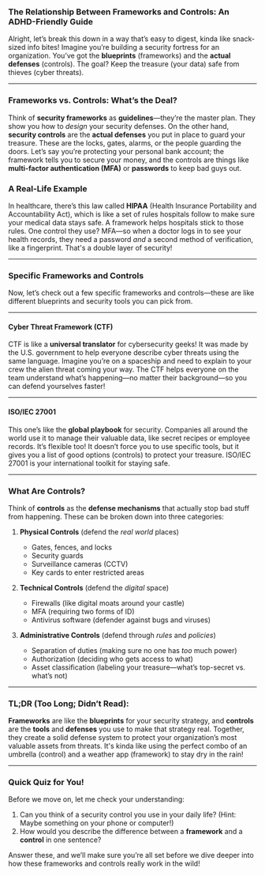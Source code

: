 ### The Relationship Between Frameworks and Controls: An ADHD-Friendly Guide

Alright, let’s break this down in a way that’s easy to digest, kinda like snack-sized info bites! Imagine you’re building a security fortress for an organization. You’ve got the **blueprints** (frameworks) and the **actual defenses** (controls). The goal? Keep the treasure (your data) safe from thieves (cyber threats).

---

### Frameworks vs. Controls: What’s the Deal?

Think of **security frameworks** as **guidelines**—they’re the master plan. They show you how to _design_ your security defenses. On the other hand, **security controls** are the **actual defenses** you put in place to guard your treasure. These are the locks, gates, alarms, or the people guarding the doors. Let’s say you’re protecting your personal bank account; the framework tells you to secure your money, and the controls are things like **multi-factor authentication (MFA)** or **passwords** to keep bad guys out.

### A Real-Life Example

In healthcare, there’s this law called **HIPAA** (Health Insurance Portability and Accountability Act), which is like a set of rules hospitals follow to make sure your medical data stays safe. A framework helps hospitals stick to those rules. One control they use? MFA—so when a doctor logs in to see your health records, they need a password _and_ a second method of verification, like a fingerprint. That's a double layer of security!

---

### Specific Frameworks and Controls

Now, let’s check out a few specific frameworks and controls—these are like different blueprints and security tools you can pick from.

---

#### **Cyber Threat Framework (CTF)**

CTF is like a **universal translator** for cybersecurity geeks! It was made by the U.S. government to help everyone describe cyber threats using the same language. Imagine you’re on a spaceship and need to explain to your crew the alien threat coming your way. The CTF helps everyone on the team understand what’s happening—no matter their background—so you can defend yourselves faster!

---

#### **ISO/IEC 27001**

This one’s like the **global playbook** for security. Companies all around the world use it to manage their valuable data, like secret recipes or employee records. It’s flexible too! It doesn’t force you to use specific tools, but it gives you a list of good options (controls) to protect your treasure. ISO/IEC 27001 is your international toolkit for staying safe.

---

### What Are Controls?

Think of **controls** as the **defense mechanisms** that actually stop bad stuff from happening. These can be broken down into three categories:

1. **Physical Controls** (defend the _real world_ places)
    
    - Gates, fences, and locks
    - Security guards
    - Surveillance cameras (CCTV)
    - Key cards to enter restricted areas
2. **Technical Controls** (defend the _digital_ space)
    
    - Firewalls (like digital moats around your castle)
    - MFA (requiring two forms of ID)
    - Antivirus software (defender against bugs and viruses)
3. **Administrative Controls** (defend through _rules_ and _policies_)
    
    - Separation of duties (making sure no one has _too_ much power)
    - Authorization (deciding who gets access to what)
    - Asset classification (labeling your treasure—what’s top-secret vs. what’s not)

---

### TL;DR (Too Long; Didn’t Read):

**Frameworks** are like the **blueprints** for your security strategy, and **controls** are the **tools** and **defenses** you use to make that strategy real. Together, they create a solid defense system to protect your organization’s most valuable assets from threats. It's kinda like using the perfect combo of an umbrella (control) and a weather app (framework) to stay dry in the rain!

---

### Quick Quiz for You!

Before we move on, let me check your understanding:

1. Can you think of a security control you use in your daily life? (Hint: Maybe something on your phone or computer!)
2. How would you describe the difference between a **framework** and a **control** in one sentence?

Answer these, and we’ll make sure you’re all set before we dive deeper into how these frameworks and controls really work in the wild!